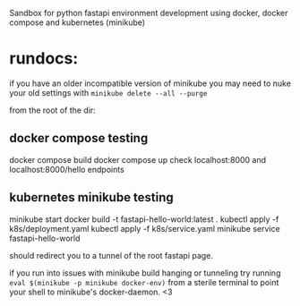 Sandbox for python fastapi environment development using docker, docker compose and kubernetes (minikube)


# rundocs:

if you have an older incompatible version of minikube you may need to nuke your old settings with `minikube delete --all --purge`

from the root of the dir:

## docker compose testing
docker compose build
docker compose up 
check localhost:8000 and localhost:8000/hello endpoints

## kubernetes minikube testing

minikube start
docker build -t fastapi-hello-world:latest .
kubectl apply -f k8s/deployment.yaml
kubectl apply -f k8s/service.yaml
minikube service fastapi-hello-world

should redirect you to a tunnel of the root fastapi page.

if you run into issues with minikube build hanging or tunneling try running `eval $(minikube -p minikube docker-env)` from a sterile terminal to point your shell to minikube's docker-daemon. <3